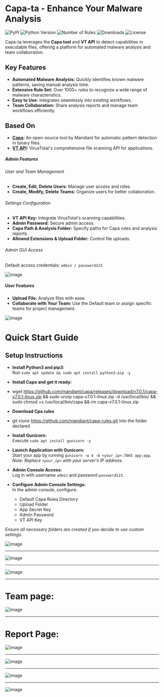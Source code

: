 # Capa-ta - Enhance Your Malware Analysis

![PyPI](https://img.shields.io/pypi/v/capa-ta)
![Python Version](https://img.shields.io/badge/python-3.6+-blue.svg)
![Number of Rules](https://img.shields.io/badge/rules-1000+-brightgreen)
![Downloads](https://img.shields.io/github/downloads/andreisss/capa-ta/total.svg)
![License](https://img.shields.io/github/license/andreisss/capa-ta)

Capa-ta leverages the **Capa tool** and **VT API** to detect capabilities in executable files, offering a platform for automated malware analysis and team collaboration.

## Key Features

- **Automated Malware Analysis:** Quickly identifies known malware patterns, saving manual analysis time.
- **Extensive Rule Set:** Over 1000+ rules to recognize a wide range of malware characteristics.
- **Easy to Use:** Integrates seamlessly into existing workflows.
- **Team Collaboration:** Share analysis reports and manage team workflows efficiently.

## Based On

- **[Capa](https://github.com/mandiant/capa):** An open-source tool by Mandiant for automatic pattern detection in binary files.
- **[VT API](https://docs.virustotal.com/):** VirusTotal's comprehensive file scanning API for applications.

##### Admin Features

###### User and Team Management

- **Create, Edit, Delete Users:** Manage user access and roles.
- **Create, Modify, Delete Teams:** Organize users for better collaboration.

###### Settings Configuration

- **VT API Key:** Integrate VirusTotal's scanning capabilities.
- **Admin Password:** Secure admin access.
- **Capa Path & Analysis Folder:** Specify paths for Capa rules and analysis reports.
- **Allowed Extensions & Upload Folder:** Control file uploads.

###### Admin GUI Access

Default access credentials: `admin / password123`

![image](https://github.com/andreisss/capa-ta/assets/10872139/8e217f01-9e5d-4624-b6d7-53e635b44316)

##### User Features

- **Upload File:** Analyze files with ease.
- **Collaborate with Your Team:** Use the Default team or assign specific teams for project management.

![image](https://github.com/andreisss/capa-ta/assets/10872139/3348c22c-ec81-45cd-8c62-2b29cf96574a)


# Quick Start Guide

## Setup Instructions

- **Install Python3 and pip3:**  
  Run `sudo apt update && sudo apt install python3-pip -y`

- **Install Capa and get it ready:**
- wget https://github.com/mandiant/capa/releases/download/v7.0.1/capa-v7.0.1-linux.zip && sudo unzip capa-v7.0.1-linux.zip -d /usr/local/bin/ && sudo chmod +x /usr/local/bin/capa && rm capa-v7.0.1-linux.zip

- **Download Cpa rules**
- git clone https://github.com/mandiant/capa-rules.git into the folder declared

- **Install Gunicorn:**  
  Execute `sudo apt install gunicorn -y`

- **Launch Application with Gunicorn:**  
  Start your app by running `gunicorn -w 4 -b <your_ip>:7665 app:app`.  
  *Note: Replace `<your_ip>` with your server's IP address.*

- **Admin Console Access:**  
  Log in with username `admin` and password `password123`.

- **Configure Admin Console Settings:**  
  In the admin console, configure:
  - Default Capa Rules Directory
  - Upload Folder
  - App Secret Key
  - Admin Password
  - VT API Key

*Ensure all necessary folders are created if you decide to use custom settings.*


![image](https://github.com/andreisss/capa-ta/assets/10872139/c2fe0699-e6b9-4880-96f3-cfc6392cbbb4)


----------------------------------------------------------------------------------------------------------------------------------------


![image](https://github.com/andreisss/capa-ta/assets/10872139/035ebbd3-81de-4d4d-91b1-618bac904e68)

----------------------------------------------------------------------------------------------------------------------------------------



![image](https://github.com/andreisss/capa-ta/assets/10872139/6473f466-15a8-4a58-ab2e-70ef66ef7295)

----------------------------------------------------------------------------------------------------------------------------------------


# Team page:

![image](https://github.com/andreisss/capa-ta/assets/10872139/d615e4c7-25ed-4395-8d3c-c803e75acc90)

----------------------------------------------------------------------------------------------------------------------------------------


# Report Page:

![image](https://github.com/andreisss/capa-ta/assets/10872139/98a5c8a7-f2c9-43a8-a119-b5fd6acaf32d)

----------------------------------------------------------------------------------------------------------------------------------------


![image](https://github.com/andreisss/capa-ta/assets/10872139/93c0e7b7-deef-4802-ab32-660bc11105b9)

----------------------------------------------------------------------------------------------------------------------------------------


![image](https://github.com/andreisss/capa-ta/assets/10872139/73a7e80b-e26d-46d5-95d4-0bcbb033bd5d)

----------------------------------------------------------------------------------------------------------------------------------------

![image](https://github.com/andreisss/capa-ta/assets/10872139/b34e68a7-4917-4212-a933-d7876e3657f8)


